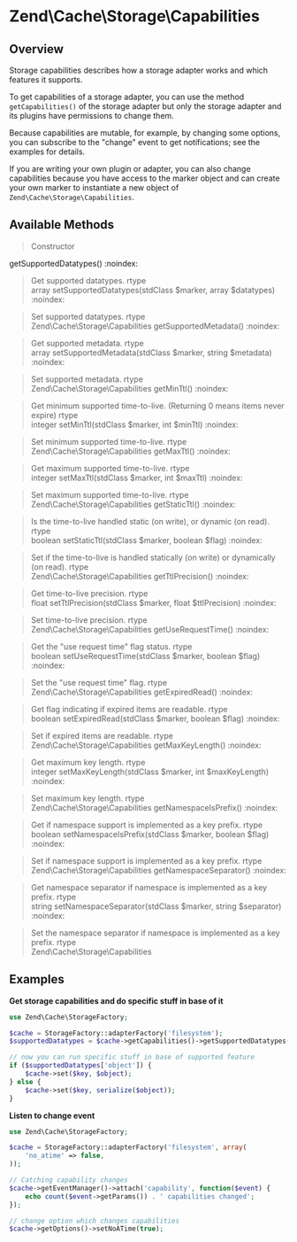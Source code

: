 # Zend\\Cache\\Storage\\Capabilities

## Overview

Storage capabilities describes how a storage adapter works and which features it supports.

To get capabilities of a storage adapter, you can use the method `getCapabilities()` of the storage
adapter but only the storage adapter and its plugins have permissions to change them.

Because capabilities are mutable, for example, by changing some options, you can subscribe to the
"change" event to get notifications; see the examples for details.

If you are writing your own plugin or adapter, you can also change capabilities because you have
access to the marker object and can create your own marker to instantiate a new object of
`Zend\Cache\Storage\Capabilities`.

## Available Methods

> Constructor

getSupportedDatatypes() :noindex:

> Get supported datatypes.
rtype  
array
setSupportedDatatypes(stdClass $marker, array $datatypes) :noindex:

> Set supported datatypes.
rtype  
Zend\\Cache\\Storage\\Capabilities
getSupportedMetadata() :noindex:

> Get supported metadata.
rtype  
array
setSupportedMetadata(stdClass $marker, string $metadata) :noindex:

> Set supported metadata.
rtype  
Zend\\Cache\\Storage\\Capabilities
getMinTtl() :noindex:

> Get minimum supported time-to-live.
(Returning 0 means items never expire)
rtype  
integer
setMinTtl(stdClass $marker, int $minTtl) :noindex:

> Set minimum supported time-to-live.
rtype  
Zend\\Cache\\Storage\\Capabilities
getMaxTtl() :noindex:

> Get maximum supported time-to-live.
rtype  
integer
setMaxTtl(stdClass $marker, int $maxTtl) :noindex:

> Set maximum supported time-to-live.
rtype  
Zend\\Cache\\Storage\\Capabilities
getStaticTtl() :noindex:

> Is the time-to-live handled static (on write), or dynamic (on read).
rtype  
boolean
setStaticTtl(stdClass $marker, boolean $flag) :noindex:

> Set if the time-to-live is handled statically (on write) or dynamically (on read).
rtype  
Zend\\Cache\\Storage\\Capabilities
getTtlPrecision() :noindex:

> Get time-to-live precision.
rtype  
float
setTtlPrecision(stdClass $marker, float $ttlPrecision) :noindex:

> Set time-to-live precision.
rtype  
Zend\\Cache\\Storage\\Capabilities
getUseRequestTime() :noindex:

> Get the "use request time" flag status.
rtype  
boolean
setUseRequestTime(stdClass $marker, boolean $flag) :noindex:

> Set the "use request time" flag.
rtype  
Zend\\Cache\\Storage\\Capabilities
getExpiredRead() :noindex:

> Get flag indicating if expired items are readable.
rtype  
boolean
setExpiredRead(stdClass $marker, boolean $flag) :noindex:

> Set if expired items are readable.
rtype  
Zend\\Cache\\Storage\\Capabilities
getMaxKeyLength() :noindex:

> Get maximum key length.
rtype  
integer
setMaxKeyLength(stdClass $marker, int $maxKeyLength) :noindex:

> Set maximum key length.
rtype  
Zend\\Cache\\Storage\\Capabilities
getNamespaceIsPrefix() :noindex:

> Get if namespace support is implemented as a key prefix.
rtype  
boolean
setNamespaceIsPrefix(stdClass $marker, boolean $flag) :noindex:

> Set if namespace support is implemented as a key prefix.
rtype  
Zend\\Cache\\Storage\\Capabilities
getNamespaceSeparator() :noindex:

> Get namespace separator if namespace is implemented as a key prefix.
rtype  
string
setNamespaceSeparator(stdClass $marker, string $separator) :noindex:

> Set the namespace separator if namespace is implemented as a key prefix.
rtype  
Zend\\Cache\\Storage\\Capabilities
## Examples

**Get storage capabilities and do specific stuff in base of it**

```php
use Zend\Cache\StorageFactory;

$cache = StorageFactory::adapterFactory('filesystem');
$supportedDatatypes = $cache->getCapabilities()->getSupportedDatatypes();

// now you can run specific stuff in base of supported feature
if ($supportedDatatypes['object']) {
    $cache->set($key, $object);
} else {
    $cache->set($key, serialize($object));
}
```

**Listen to change event**

```php
use Zend\Cache\StorageFactory;

$cache = StorageFactory::adapterFactory('filesystem', array(
    'no_atime' => false,
));

// Catching capability changes
$cache->getEventManager()->attach('capability', function($event) {
    echo count($event->getParams()) . ' capabilities changed';
});

// change option which changes capabilities
$cache->getOptions()->setNoATime(true);
```
